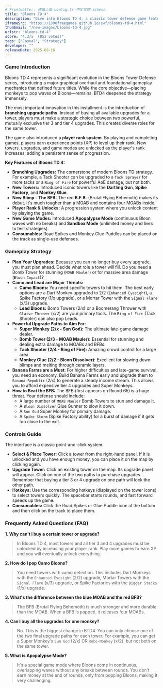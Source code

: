 ```yaml
---
# Frontmatter: 遵循上面 config.ts 中定义的 schema
title: "Bloons TD 4"
description: "Dive into Bloons TD 4, a classic tower defense game featuring branching upgrade paths, powerful new towers, and the mighty BFB blimp. Strategize your defense and level up to unlock everything!"
iframeSrc: "https://1000freegames.github.io/swf/bloons-td-4.html"
thumbnail: "/new-images/bloons-td-4.jpg"
urlstr: "bloons-td-4"
score: "4.3/5  (852 votes)"
tags: ["Casual", "Strategy"]
developer: ""
releaseDate: 2025-08-16
---
```



### Game Introduction

Bloons TD 4 represents a significant evolution in the Bloons Tower Defense series, introducing a major graphical overhaul and foundational gameplay mechanics that defined future titles. While the core objective—placing monkeys to pop waves of Bloons—remains, BTD4 deepened the strategy immensely.

The most important innovation in this installment is the introduction of **branching upgrade paths**. Instead of buying all available upgrades for a tower, players must make a strategic choice between two powerful, mutually exclusive tier 3 and tier 4 upgrades. This creates diverse roles for the same tower.

The game also introduced a **player rank system**. By playing and completing games, players earn experience points (XP) to level up their rank. New towers, upgrades, and game modes are unlocked as the player's rank increases, adding a persistent sense of progression.

**Key Features of Bloons TD 4:**
-   **Branching Upgrades:** The cornerstone of modern Bloons TD strategy. For example, a Tack Shooter can be upgraded to a `Tack Sprayer` for more tacks or a `Ring of Fire` for powerful AoE damage, but not both.
-   **New Towers:** Introduced iconic towers like the **Dartling Gun**, **Spike Factory**, and **Monkey Glue**.
-   **New Blimp - The BFB:** The red **B.F.B.** (Brutal Flying Behemoth) makes its debut. It's much tougher than a MOAB and contains four MOABs inside.
-   **Player Rank & Unlocks:** A progression system where you unlock content by playing the game.
-   **New Game Modes:** Introduced **Apopalypse Mode** (continuous Bloon waves with no breaks) and **Sandbox Mode** (unlimited money and lives to test strategies).
-   **Consumables:** Road Spikes and Monkey Glue Puddles can be placed on the track as single-use defenses.

### Gameplay Strategy

-   **Plan Your Upgrades:** Because you can no longer buy every upgrade, you must plan ahead. Decide what role a tower will fill. Do you need a Bomb Tower for stunning (`MOAB Mauler`) or for massive area damage (`Bloon Impact`)?
-   **Camo and Lead are Major Threats:**
    -   **Camo Bloons:** You need specific towers to hit them. The best early options are a Dart Monkey upgraded to 2/2 (`Enhanced Eyesight`), a Spike Factory (1/x upgrade), or a Mortar Tower with the `Signal Flare` (x/3) upgrade.
    -   **Lead Bloons:** Bomb Towers (2/x) or a Boomerang Thrower with `Glaive Thrower` (x/2) are your primary tools. The `Ring of Fire` (Tack Shooter) can also pop Leads.
-   **Powerful Upgrade Paths to Aim For:**
    -   **Super Monkey (2/x - Sun God):** The ultimate late-game damage dealer.
    -   **Bomb Tower (2/3 - MOAB Mauler):** Essential for stunning and dealing extra damage to MOABs and BFBs.
    -   **Tack Shooter (2/4 - Ring of Fire):** Amazing crowd control for a large area.
    -   **Monkey Glue (2/2 - Bloon Dissolver):** Excellent for slowing down blimps and melting through ceramic layers.
-   **Banana Farms are a Must:** For higher difficulties and late-game survival, you need an economy. Build Banana Farms early and upgrade them to `Banana Republic` (2/x) to generate a steady income stream. This allows you to afford expensive tier 4 upgrades and Super Monkeys.
-   **How to Beat the BFB:** The BFB (first appears on Round 65) is a huge threat. Your defense should include:
    -   A large number of `MOAB Mauler` Bomb Towers to stun and damage it.
    -   A `Bloon Dissolver` Glue Gunner to slow it down.
    -   A `Sun God` Super Monkey for primary damage.
    -   A `Spike Storm` (Spike Factory ability) for a burst of damage if it gets too close to the exit.

### Controls Guide

The interface is a classic point-and-click system.

-   **Select & Place Tower:** Click a tower from the right-hand panel. If it is unlocked and you have enough money, you can place it on the map by clicking again.
-   **Upgrade Tower:** Click an existing tower on the map. Its upgrade panel will appear. Click on one of the two paths to purchase upgrades. Remember that buying a tier 3 or 4 upgrade on one path will lock the other path.
-   **Hotkeys:** Use the corresponding hotkeys (displayed on the tower icons) to select towers quickly. The spacebar starts rounds, and fast forward speeds up the game.
-   **Consumables:** Click the Road Spikes or Glue Puddle icon at the bottom and then click on the track to place them.

### Frequently Asked Questions (FAQ)

**1. Why can't I buy a certain tower or upgrade?**
> In Bloons TD 4, most towers and all tier 3 and 4 upgrades must be unlocked by increasing your player rank. Play more games to earn XP and you will eventually unlock everything.

**2. How do I pop Camo Bloons?**
> You need towers with camo detection. This includes Dart Monkeys with the `Enhanced Eyesight` (2/2) upgrade, Mortar Towers with the `Signal Flare` (x/3) upgrade, or Spike Factories with the `Bigger Stacks` (1/x) upgrade.

**3. What's the difference between the blue MOAB and the red BFB?**
> The BFB (Brutal Flying Behemoth) is much stronger and more durable than the MOAB. When a BFB is popped, it releases four MOABs.

**4. Can I buy all the upgrades for one monkey?**
> No. This is the biggest change in BTD4. You can only choose one of the two final upgrade paths for each tower. For example, you can get a Super Monkey's `Sun God` (2/x) OR `Robo-Monkey` (x/2), but not both on the same tower.

**5. What is Apopalypse Mode?**
> It's a special game mode where Bloons come in continuous, overlapping waves without any breaks between rounds. You don't earn money at the end of rounds, only from popping Bloons, making it very challenging.

